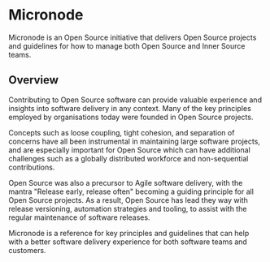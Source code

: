 # Micronode

Micronode is an Open Source initiative that delivers Open Source projects and guidelines for
how to manage both Open Source and Inner Source teams.

## Overview

Contributing to Open Source software can provide valuable experience and insights into software
delivery in any context. Many of the key principles employed by organisations today were founded
in Open Source projects.

Concepts such as loose coupling, tight cohesion, and separation of concerns have all been instrumental
in maintaining large software projects, and are especially important for Open Source which can have
additional challenges such as a globally distributed workforce and non-sequential contributions.

Open Source was also a precursor to Agile software delivery, with the mantra "Release early, release often"
becoming a guiding principle for all Open Source projects. As a result, Open Source has lead they way
with release versioning, automation strategies and tooling, to assist with the regular maintenance of
software releases.

Micronode is a reference for key principles and guidelines that can help with a better software delivery
experience for both software teams and customers.
